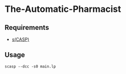 # The-Automatic-Pharmacist

## Requirements
- [s(CASP)](https://gitlab.software.imdea.org/ciao-lang/sCASP)

## Usage 
```
scasp --dcc -s0 main.lp 
```
